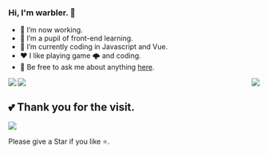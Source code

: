 <!--
 * @Author: 一尾流莺
 * @Description:
 * @Date: 2021-09-24 09:22:52
 * @LastEditTime: 2021-09-24 09:38:03
 * @FilePath: \ThinkingThigh-main\README.md
-->

### Hi, I'm warbler. 👋

- 🔭 I’m now working.
- 🌱 I’m a pupil of front-end learning.
- 🤔 I’m currently coding in Javascript and Vue.
- ❤️ I like playing game 🌩 and coding.
- 💬 Be free to ask me about anything [here](https://github.com/alanHzw/alanHzw/issues).
<img align="left" src="https://github-readme-stats.vercel.app/api?username=alanHzw&show_icons=true&hide_border=true">
<img align="right" src="https://github-readme-stats.vercel.app/api/top-langs/?username=alanHzw&hide_border=true">


![](https://activity-graph.herokuapp.com/graph?username=alanhzw&theme=github)

##  💕 Thank you for the visit.

![](http://profile-counter.glitch.me/alanhzw/count.svg)

Please give a Star if you like ⭐.

